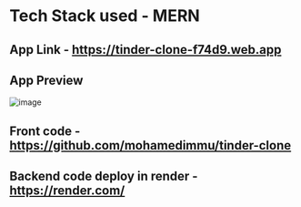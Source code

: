 # Tech Stack used - MERN

## App Link - https://tinder-clone-f74d9.web.app

## App Preview
![image](https://github.com/mohamedimmu/tinder-backend/assets/54463675/963cc576-8bc3-41be-b5ba-421d92affb5d)

## Front code - https://github.com/mohamedimmu/tinder-clone

## Backend code deploy in render - https://render.com/
